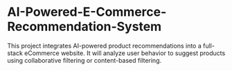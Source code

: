 # AI-Powered-E-Commerce-Recommendation-System
This project integrates AI-powered product recommendations into a full-stack eCommerce website. It will analyze user behavior to suggest products using collaborative filtering or content-based filtering.
